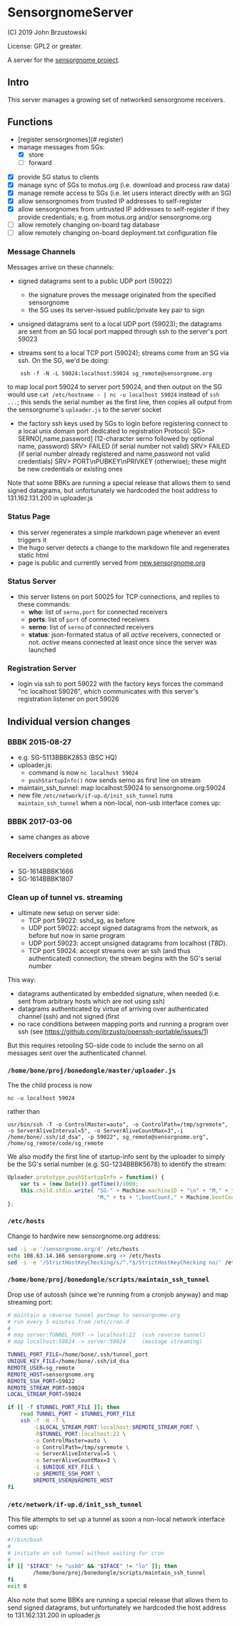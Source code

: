 # SensorgnomeServer #

(C) 2019 John Brzustowski

License: GPL2 or greater.

A server for the [sensorgnome project](https://sensorgnome.org).

## Intro ##
This server manages a growing set of networked sensorgnome receivers.

## Functions ##
- [register sensorgnomes](# register)
- manage messages from SGs:
  - [x] store
  - [ ] forward
- [x] provide SG status to clients
- [x] manage sync of SGs to motus.org (i.e. download and process raw data)
- [x] manage remote access to SGs (i.e. let users interact directly with an SG)
- [x] allow sensorgnomes from trusted IP addresses to self-register
- [x] allow sensorgnomes from untrusted IP addresses to self-register if they
  provide credentials; e.g. from motus.org and/or sensorgnome.org
- [ ] allow remotely changing on-board tag database
- [ ] allow remotely changing on-board deployment.txt configuration file

### Message Channels ###

Messages arrive on these channels:

- signed datagrams sent to a public UDP port (59022)
   - the signature proves the message originated from the specified sensorgnome
   - the SG uses its server-issued public/private key pair to sign

- unsigned datagrams sent to a local UDP port (59023); the datagrams are sent from
  an SG local port mapped through ssh to the server's port 59023

- streams sent to a local TCP port (59024); streams come from an SG via ssh.
  On the SG, we'd be doing:
```
    ssh -f -N -L 59024:localhost:59024 sg_remote@sensorgnome.org
```
  to map local port 59024 to server port 59024, and then output on the SG would
  use `cat /etc/hostname - | nc -u localhost 59024` instead of `ssh ...`; this
  sends the serial number as the first line, then copies all output from the
  sensorgnome's `uploader.js` to the server socket

- the factory ssh keys used by SGs to login before registering connect to a
  local unix domain port dedicated to registration
  Protocol:
    SG>  SERNO[,name,password] (12-character serno followed by optional name, password)
    SRV> FAILED (if serial number not valid)
    SRV> FAILED (if serial number already registered and name,password not valid credentials)
    SRV> PORT\nPUBKEY\nPRIVKEY (otherwise); these might be new credentials or existing ones

Note that some BBKs are running a special release that allows them to send signed datagrams,
but unfortunately we hardcoded the host address to 131.162.131.200 in uploader.js

### Status Page ###
- this server regenerates a simple markdown page whenever an event triggers it
- the hugo server detects a change to the markdown file and regenerates static html
- page is public and currently served from [new.sensorgnome.org](https://new.sensorgnome.org)

### Status Server ###
- this server listens on port 50025 for TCP connections, and replies to these commands:
  - **who**:  list of `serno,port` for connected receivers
  - **ports**: list of `port` of connected receivers
  - **serno**: list of `serno` of connected receivers
  - **status**: json-formated status of all *active* receivers, connected or not.  *active*
  means connected at least once since the server was launched

### Registration Server ###
- login via ssh to port 59022 with the factory keys forces the command "nc localhost 59026",
which communicates with this server's registration listener on port 59026

## Individual version changes ##

### BBBK 2015-08-27 ###
- e.g. SG-5113BBBK2853 (BSC HQ)
- uploader.js:
  - command is now `nc localhost 59024`
  - `pushStartupInfo()` now sends serno as first line on stream
- maintain_ssh_tunnel: map localhost:59024 to sensorgnome.org:59024
- new file `/etc/network/if-up.d/init_ssh_tunnel` runs `maintain_ssh_tunnel` when
  a non-local, non-usb interface comes up:

### BBBK 2017-03-06 ###

- same changes as above

### Receivers completed ###
- SG-1614BBBK1666
- SG-1614BBBK1807

### Clean up of tunnel vs. streaming ###

- ultimate new setup on server side:
  - TCP port 59022: sshd_sg, as before
  - UDP port 59022: accept signed datagrams from the network, as before but now in same program
  - UDP port 59023: accept unsigned datagrams from localhost (*TBD*).
  - TCP port 59024: accept streams over an ssh (and thus authenticated) connection;
                    the stream begins with the SG's serial number

This way:
- datagrams authenticated by embedded signature, when needed (i.e. sent from arbitrary hosts
  which are not using ssh)
- datagrams authenticated by virtue of arriving over authenticated channel (ssh) and not signed
  (first
- no race conditions between mapping ports and running a program over
  ssh (see https://github.com/jbrzusto/openssh-portable/issues/1)

But this requires retooling SG-side code to include the serno on all messages sent over
the authenticated channel.

### `/home/bone/proj/bonedongle/master/uploader.js` ###
The the child process is now
```
nc -u localhost 59024
```
rather than
```
usr/bin/ssh -T -o ControlMaster=auto", -o ControlPath=/tmp/sgremote", -o ServerAliveInterval=5", -o ServerAliveCountMax=3",-i /home/bone/.ssh/id_dsa", -p 59022", sg_remote@sensorgnome.org", /home/sg_remote/code/sg_remote
```
We also modify the first line of startup-info sent by the uploader to simply be the SG's serial number (e.g. SG-1234BBBK5678)
to identify the stream:

```js
Uploader.prototype.pushStartupInfo = function() {
    var ts = (new Date()).getTime()/1000;
    this.child.stdin.write( "SG-" + Machine.machineID + "\n" + "M," + ts + ",machineID," + Machine.machineID + "\n" +
                            "M," + ts + ",bootCount," + Machine.bootCount + "\n");
};
```
### `/etc/hosts` ###
Change to hardwire new sensorgnome.org address:
```sh
sed -i -e '/sensorgnome.org/d' /etc/hosts
echo 108.63.14.166 sensorgnome.org >> /etc/hosts
sed -i -e '/StrictHostKeyChecking/s/^.*$/StrictHostKeyChecking no/' /etc/ssh/ssh_config
```

### `/home/bone/proj/bonedongle/scripts/maintain_ssh_tunnel`

Drop use of autossh (since we're running from a cronjob anyway) and map streaming port:
```sh
# maintain a reverse tunnel portmap to sensorgnome.org
# run every 5 minutes from /etc/cron.d
#
# map server:TUNNEL_PORT -> localhost:22  (ssh reverse tunnel)
# map localhost:59024 -> server:59024     (message streaming)

TUNNEL_PORT_FILE=/home/bone/.ssh/tunnel_port
UNIQUE_KEY_FILE=/home/bone/.ssh/id_dsa
REMOTE_USER=sg_remote
REMOTE_HOST=sensorgnome.org
REMOTE_SSH_PORT=59022
REMOTE_STREAM_PORT=59024
LOCAL_STREAM_PORT=59024

if [[ -f $TUNNEL_PORT_FILE ]]; then
    read TUNNEL_PORT < $TUNNEL_PORT_FILE
    ssh -f -N -T \
        -L$LOCAL_STREAM_PORT:localhost:$REMOTE_STREAM_PORT \
        -R$TUNNEL_PORT:localhost:22 \
        -o ControlMaster=auto \
        -o ControlPath=/tmp/sgremote \
        -o ServerAliveInterval=5 \
        -o ServerAliveCountMax=3 \
        -i $UNIQUE_KEY_FILE \
        -p $REMOTE_SSH_PORT \
        $REMOTE_USER@$REMOTE_HOST
fi
```

### `/etc/network/if-up.d/init_ssh_tunnel` ###

This file attempts to set up a tunnel as soon a non-local network interface comes up:
```bash
#!/bin/bash
#
# initiate an ssh tunnel without waiting for cron
#
if [[ "$IFACE" != "usb0" && "$IFACE" != "lo" ]]; then
        /home/bone/proj/bonedongle/scripts/maintain_ssh_tunnel
fi
exit 0
```

Also note that some BBKs are running a special release that allows them to send signed datagrams,
but unfortunately we hardcoded the host address to 131.162.131.200 in uploader.js
